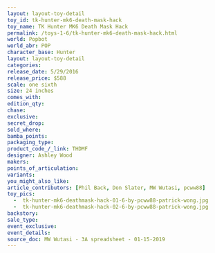 ```yaml
---
layout: layout-toy-detail 
toy_id: tk-hunter-mk6-death-mask-hack
toy_name: TK Hunter MK6 Death Mask Hack
permalink: /toys-1-6/tk-hunter-mk6-death-mask-hack.html
world: Popbot
world_abr: POP
character_base: Hunter
layout: layout-toy-detail
categories: 
release_date: 5/29/2016
release_price: $588 
scale: one sixth
size: 24 inches
comes_with: 
edition_qty: 
chase: 
exclusive: 
secret_drop: 
sold_where: 
bamba_points: 
packaging_type: 
product_code_/_link: THDMF
designer: Ashley Wood
makers: 
points_of_articulation: 
variants: 
you_might_also_like: 
article_contributors: [Phil Back, Don Slater, MW Wutasi, pcww88]
toy_pics: 
  -  tk-hunter-mk6-deathmask-hack-01-6-by-pcww88-patrick-wong.jpg
  -  tk-hunter-mk6-deathmask-hack-02-6-by-pcww88-patrick-wong.jpg
backstory: 
sale_type: 
event_exclusive: 
event_details: 
source_doc: MW Wutasi - 3A spreadsheet - 01-15-2019
---
```

